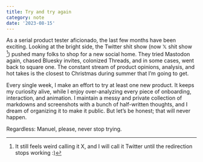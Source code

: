 ```yaml
---
title: Try and try again
category: note
date: '2023-08-15'
---
```


As a serial product tester aficionado, the last few months have been exciting. Looking at the bright side, the Twitter shit show (now 𝕏 shit show [^1]) pushed many folks to shop for a new social home. They tried Mastodon again, chased Bluesky invites, colonized Threads, and in some cases, went back to square one. The constant stream of product opinions, analysis, and hot takes is the closest to Christmas during summer that I’m going to get.

Every single week, I make an effort to try at least one new product. It keeps my curiosity alive, while I enjoy over-analyzing every piece of onboarding, interaction, and animation. I maintain a messy and private collection of markdowns and screenshots with a bunch of half-written thoughts, and I dream of organizing it to make it public. But let’s be honest; that will never happen.

Regardless: Manuel, please, never stop trying.

[^1]: It still feels weird calling it X, and I will call it Twitter until the redirection stops working :)
